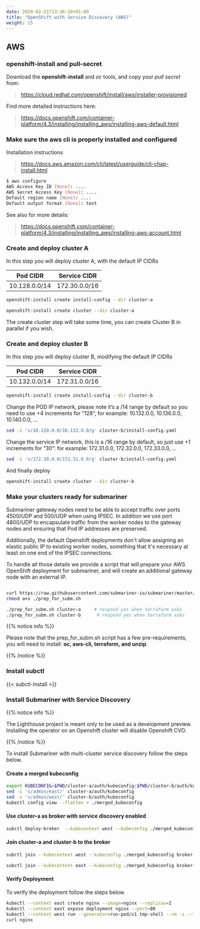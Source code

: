 ```yaml
---
date: 2020-02-21T13:36:18+01:00
title: "OpenShift with Service Discovery (AWS)"
weight: 15
---
```


## AWS

### openshift-install and pull-secret

Download the **openshift-install** and _oc_ tools, and copy your _pull secret_ from:

> https://cloud.redhat.com/openshift/install/aws/installer-provisioned

Find more detailed instructions here:

> https://docs.openshift.com/container-platform/4.3/installing/installing_aws/installing-aws-default.html


### Make sure the aws cli is properly installed and configured

Installation instructions

> https://docs.aws.amazon.com/cli/latest/userguide/cli-chap-install.html

```bash
$ aws configure
AWS Access Key ID [None]: ....
AWS Secret Access Key [None]: ....
Default region name [None]: ....
Default output format [None]: text
```

See also for more details:

> https://docs.openshift.com/container-platform/4.3/installing/installing_aws/installing-aws-account.html

### Create and deploy cluster A

In this step you will deploy cluster A, with the default IP CIDRs

| Pod CIDR     | Service CIDR |
|--------------|--------------|
|10.128.0.0/14 |172.30.0.0/16 |


```bash
openshift-install create install-config --dir cluster-a
```

```bash
openshift-install create cluster --dir cluster-a
```

The create cluster step will take some time, you can create Cluster B in parallel if you wish.

### Create and deploy cluster B

In this step you will deploy cluster B, modifying the default IP CIDRs

| Pod CIDR     | Service CIDR |
|--------------|--------------|
|10.132.0.0/14 |172.31.0.0/16 |


```bash
openshift-install create install-config --dir cluster-b
```


Change the POD IP network, please note it’s a /14 range by default so you need to use 
+4 increments for “128”, for example: 10.132.0.0, 10.136.0.0, 10.140.0.0, ...
 
```bash
sed -i 's/10.128.0.0/10.132.0.0/g' cluster-b/install-config.yaml
```

Change the service IP network, this is a /16 range by default, so just use +1 increments
for “30”: for example: 172.31.0.0, 172.32.0.0, 172.33.0.0, ...

```bash
sed -i 's/172.30.0.0/172.31.0.0/g' cluster-b/install-config.yaml
```


And finally deploy

```bash
openshift-install create cluster --dir cluster-b
```

### Make your clusters ready for submariner

Submariner gateway nodes need to be able to accept traffic over ports 4500/UDP and 500/UDP
when using IPSEC. In addition we use port 4800/UDP to encapsulate traffic from the worker nodes
to the gateway nodes and ensuring that Pod IP addresses are preserved.

Additionally, the default Openshift deployments don't allow assigning an elastic public IP
to existing worker nodes, something that it's necessary at least on one end of the IPSEC connections. 

To handle all those details we provide a script that will prepare your AWS OpenShift deployment
for submariner, and will create an additional gateway node with an external IP.

```bash

curl https://raw.githubusercontent.com/submariner-io/submariner/master/tools/openshift/ocp-ipi-aws/prep_for_subm.sh -L -O
chmod a+x ./prep_for_subm.sh

./prep_for_subm.sh cluster-a     # respond yes when terraform asks
./prep_for_subm.sh cluster-b      # respond yes when terraform asks

```

{{% notice info %}}

Please note that the prep_for_subm.sh script has a few pre-requirements, you will need to install: **oc, aws-cli, terraform, and unzip**. 

{{% /notice %}}

### Install subctl

{{< subctl-install >}}

### Install Submariner with Service Discovery

{{% notice info %}}

The Lighthouse project is meant only to be used as a development preview. Installing the operator on an Openshift cluster will disable Openshift CVO.

{{% /notice %}}

To install Submariner with multi-cluster service discovery follow the steps below.

#### Create a merged kubeconfig

```bash
export KUBECONFIG=$PWD/cluster-a/auth/kubeconfig:$PWD/cluster-b/auth/kubeconfig
sed -i 's/admin/east/' cluster-a/auth/kubeconfig
sed -i 's/admin/west/' cluster-b/auth/kubeconfig
kubectl config view --flatten > ./merged_kubeconfig
```
#### Use cluster-a as broker with service discovery enabled

```bash
subctl deploy-broker  --kubecontext west --kubeconfig ./merged_kubeconfig --service-discovery
```

#### Join cluster-a and cluster-b to the broker

```bash
subctl join --kubecontext west --kubeconfig ./merged_kubeconfig broker-info.subm --clusterid west --broker-cluster-context west
```

```bash
subctl join --kubecontext east --kubeconfig ./merged_kubeconfig broker-info.subm --clusterid east --broker-cluster-context west
```

####  Verify Deployment
To verify the deployment follow the steps below.

```bash
kubectl --context east create nginx --image=nginx --replicas=2
kubectl --context east expose deployment nginx --port=80
kubectl --context west run --generator=run-pod/v1 tmp-shell --rm -i --tty --image nicolaka/netshoot -- /bin/bash
curl nginx
```
